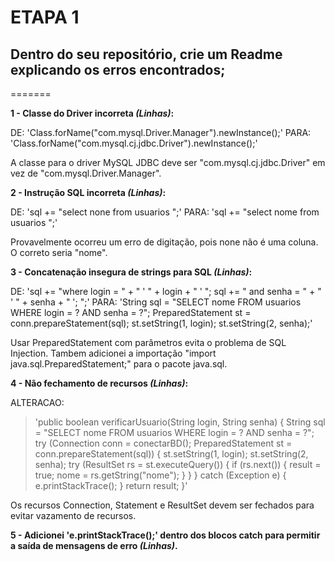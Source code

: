 # ETAPA 1

## Dentro do seu repositório, crie um Readme explicando os erros encontrados;

=======

**1 - Classe do Driver incorreta ***(Linhas)***:**

DE: 'Class.forName("com.mysql.Driver.Manager").newInstance();'
PARA: 'Class.forName("com.mysql.cj.jdbc.Driver").newInstance();'

A classe para o driver MySQL JDBC deve ser "com.mysql.cj.jdbc.Driver" em vez de "com.mysql.Driver.Manager".

**2 - Instrução SQL incorreta ***(Linhas)***:**

DE: 'sql += "select none from usuarios ";'
PARA: 'sql += "select nome from usuarios ";'

Provavelmente ocorreu um erro de digitação, pois none não é uma coluna. O correto seria "nome".

**3 - Concatenação insegura de strings para SQL ***(Linhas)***:**

DE: 'sql += "where login = " + " ' " + login + " ' ";
sql += " and senha = " + " ' " + senha + " '; ";'
PARA: 'String sql = "SELECT nome FROM usuarios WHERE login = ? AND senha = ?";
PreparedStatement st = conn.prepareStatement(sql);
st.setString(1, login);
st.setString(2, senha);'

Usar PreparedStatement com parâmetros evita o problema de SQL Injection.
Tambem adicionei a importação "import java.sql.PreparedStatement;" para o pacote java.sql.

**4 - Não fechamento de recursos ***(Linhas)***:**

ALTERACAO:

>'public boolean verificarUsuario(String login, String senha) {
    String sql = "SELECT nome FROM usuarios WHERE login = ? AND senha = ?";
    try (Connection conn = conectarBD();
         PreparedStatement st = conn.prepareStatement(sql)) {
        st.setString(1, login);
        st.setString(2, senha);
        try (ResultSet rs = st.executeQuery()) {
            if (rs.next()) {
                result = true;
                nome = rs.getString("nome");
            }
        }
    } catch (Exception e) {
        e.printStackTrace();
    }
    return result;
}'


Os recursos Connection, Statement e ResultSet devem ser fechados para evitar vazamento de recursos.

**5 - Adicionei 'e.printStackTrace();' dentro dos blocos catch para permitir a saída de mensagens de erro ***(Linhas)***.**
